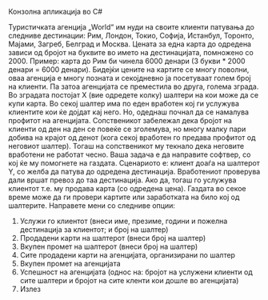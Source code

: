 Конзолна апликација во C#


Туристичката агенција „World“ им нуди на своите клиенти патувања до следниве дестинации: Рим, Лондон, Токио, Софија, Истанбул, Торонто, Мајами, Загреб, Белград и Москва. Цената за една карта до одредена зависи од бројот на буквите во името на дестинацијата, помножено со 2000. Пример: карта до Рим би чинела 6000 денари (3 букви * 2000 денари = 6000 денари).
Бидејќи цените на картите се многу поволни, оваа агенција е многу позната и секојдневно ја посетуваат голем број на клиенти. Па затоа агенцијата се преместила во друга, голема зграда. Во зградата постојат X (вие одредете колку) шалтери на кои може да се купи карта. Во секој шалтер има по еден вработен кој ги услужува клиентите кои ќе дојдат кај него.
Но, одеднаш почнал да се намалува профитот на агенцијата. Сопственикот забележал дека бројот на клиенти од ден на ден се повеќе се зголемува, но многу малку пари добива на крајот од денот (кога секој вработен го предава профитот од неговиот шалтер). Тогаш на сопственикот му текнало дека неговите вработени не работат чесно.
Ваша задача е да направите софтвер, со кој ќе му помогнете на газдата. Сценариото е: клиент доаѓа на шалтерот Y, со желба да патува до одредена дестинација. Вработениот проверува дали вршат превоз до таа дестинација. Ако да, тогаш го услужува клиентот т.е. му продава карта (со одредена цена). Газдата во секое време може да ги провери картите или заработката на било кој од шалтерите.
Направете мени со следниве опции:
1. Услужи го клиентот (внеси име, презиме, години и пожелна дестинација за клиентот; и број на шалтер)
2. Продадени карти на шалтерот (внеси број на шалтер) 
3. Вкупен промет на шалтерот (внеси број на шалтер) 
4. Сите продадени карти на агенцијата, организирани по шалтер 
5. Вкупен промет на агенцијата
6. Успешност на агенцијата (однос на: бројот на услужени клиенти од сите шалтери и бројот на сите кленти кои дошле во агенцијата)
7. Излез
